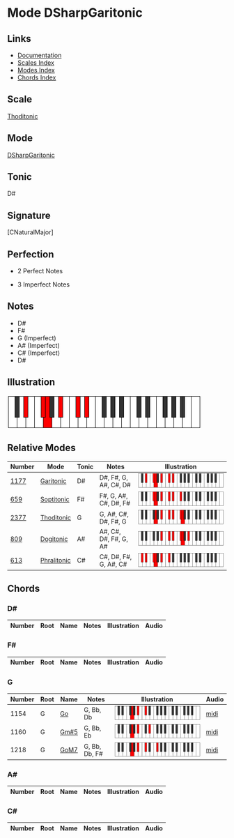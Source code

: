 # Mode DSharpGaritonic

## Links

- [Documentation](index.md)
- [Scales Index](Scales.md)
- [Modes Index](Modes.md)
- [Chords Index](Chords.md)

## Scale

[Thoditonic](ScaleThoditonic.md)

## Mode

[DSharpGaritonic](ModeDSharpGaritonic.md)

## Tonic

D#

## Signature

[CNaturalMajor]

## Perfection

 - 2 Perfect Notes

 - 3 Imperfect Notes

## Notes

- D#
- F#
- G (Imperfect)
- A# (Imperfect)
- C# (Imperfect)
- D#

## Illustration

![DSharpGaritonic](ModeDSharpGaritonic.png)

## Relative Modes

| Number | Mode | Tonic | Notes | Illustration |
|--------|------|-------|-------|--------------|
| [1177](https://ianring.com/musictheory/scales/1177) | [Garitonic](ModeGaritonic.md) | D# | D#, F#, G, A#, C#, D# | ![DSharpGaritonic](ModeDSharpGaritonic.png) |
| [659](https://ianring.com/musictheory/scales/659) | [Soptitonic](ModeSoptitonic.md) | F# | F#, G, A#, C#, D#, F# | ![FSharpSoptitonic](ModeFSharpSoptitonic.png) |
| [2377](https://ianring.com/musictheory/scales/2377) | [Thoditonic](ModeThoditonic.md) | G | G, A#, C#, D#, F#, G | ![GNaturalThoditonic](ModeGNaturalThoditonic.png) |
| [809](https://ianring.com/musictheory/scales/809) | [Dogitonic](ModeDogitonic.md) | A# | A#, C#, D#, F#, G, A# | ![ASharpDogitonic](ModeASharpDogitonic.png) |
| [613](https://ianring.com/musictheory/scales/613) | [Phralitonic](ModePhralitonic.md) | C# | C#, D#, F#, G, A#, C# | ![CSharpPhralitonic](ModeCSharpPhralitonic.png) |

## Chords

### D#

| Number | Root | Name | Notes | Illustration | Audio |
|--------|------|------|-------|--------------|-------|

### F#

| Number | Root | Name | Notes | Illustration | Audio |
|--------|------|------|-------|--------------|-------|

### G

| Number | Root | Name | Notes | Illustration | Audio |
|--------|------|------|-------|--------------|-------|
| 1154 | G | [Go](ChordGNaturalDiminished.md) | G, Bb, Db | ![Go](ChordGNaturalDiminishedRootPosition.png) | [midi](ChordGNaturalDiminishedRootPosition.mid) |
| 1160 | G | [Gm#5](ChordGNaturalMinorSharpFifth.md) | G, Bb, Eb | ![Gm#5](ChordGNaturalMinorSharpFifthRootPosition.png) | [midi](ChordGNaturalMinorSharpFifthRootPosition.mid) |
| 1218 | G | [GoM7](ChordGNaturalDiminishedMajorSeventh.md) | G, Bb, Db, F# | ![GoM7](ChordGNaturalDiminishedMajorSeventhRootPosition.png) | [midi](ChordGNaturalDiminishedMajorSeventhRootPosition.mid) |

### A#

| Number | Root | Name | Notes | Illustration | Audio |
|--------|------|------|-------|--------------|-------|

### C#

| Number | Root | Name | Notes | Illustration | Audio |
|--------|------|------|-------|--------------|-------|

